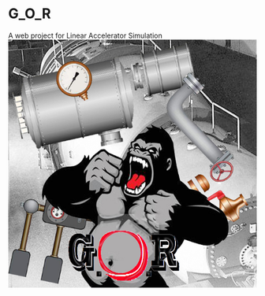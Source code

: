 # G_O_R
A web project for Linear Accelerator Simulation
![Alt text](https://github.com/Luomin1993/G_O_R/blob/master/GOR_post_1.JPG)

